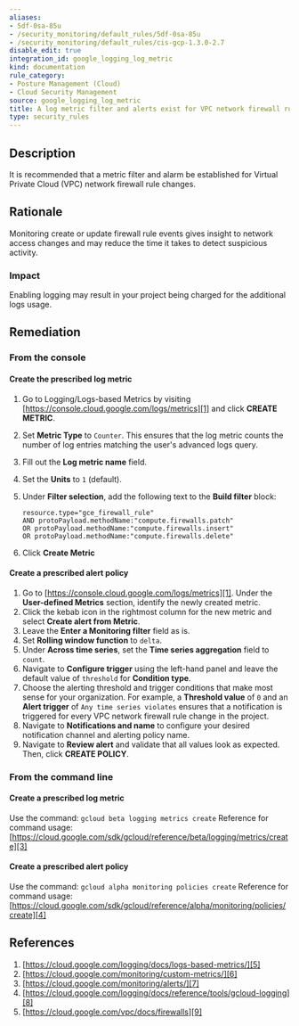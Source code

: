 ```yaml
---
aliases:
- 5df-0sa-85u
- /security_monitoring/default_rules/5df-0sa-85u
- /security_monitoring/default_rules/cis-gcp-1.3.0-2.7
disable_edit: true
integration_id: google_logging_log_metric
kind: documentation
rule_category:
- Posture Management (Cloud)
- Cloud Security Management
source: google_logging_log_metric
title: A log metric filter and alerts exist for VPC network firewall rule changes
type: security_rules
---
```


## Description
It is recommended that a metric filter and alarm be established for Virtual Private Cloud
(VPC) network firewall rule changes.

## Rationale
Monitoring create or update firewall rule events gives insight to network access
changes and may reduce the time it takes to detect suspicious activity.


### Impact
Enabling logging may result in your project being charged for the additional logs usage.

## Remediation

### From the console

#### Create the prescribed log metric

1. Go to Logging/Logs-based Metrics by visiting [https://console.cloud.google.com/logs/metrics][1] and click **CREATE METRIC**.
2. Set **Metric Type** to `Counter`. This ensures that the log metric counts the number of log entries matching the user's advanced logs query.
3. Fill out the **Log metric name** field.
4. Set the **Units** to  `1` (default).
5. Under **Filter selection**, add the following text to the **Build filter** block: 

   ```
   resource.type="gce_firewall_rule"
   AND protoPayload.methodName:"compute.firewalls.patch"
   OR protoPayload.methodName:"compute.firewalls.insert"
   OR protoPayload.methodName:"compute.firewalls.delete"
   ```
   
6. Click **Create Metric**

#### Create a prescribed alert policy

1. Go to [https://console.cloud.google.com/logs/metrics][1].  Under the **User-defined Metrics** section, identify the newly created metric.
2. Click the kebab icon in the rightmost column for the new metric and select **Create alert from Metric**.
3. Leave the **Enter a Monitoring filter** field as is.
4. Set **Rolling window function** to `delta`.
5. Under **Across time series**, set the **Time series aggregation** field to `count`. 
6. Navigate to **Configure trigger** using the left-hand panel and leave the default value of `threshold` for **Condition type**. 
7. Choose the alerting threshold and trigger conditions that make most sense for your organization. For example, a **Threshold value** of `0` and an **Alert trigger** of `Any time series violates` ensures that a notification is triggered for every VPC network firewall rule change in the project.
8. Navigate to **Notifications and name** to configure your desired notification channel and alerting policy name. 
9. Navigate to **Review alert** and validate that all values look as expected. Then, click **CREATE POLICY**.

### From the command line

#### Create a prescribed log metric

Use the command: `gcloud beta logging metrics create`
Reference for command usage:
[https://cloud.google.com/sdk/gcloud/reference/beta/logging/metrics/create][3]

#### Create a prescribed alert policy
Use the command: `gcloud alpha monitoring policies create`
Reference for command usage:
[https://cloud.google.com/sdk/gcloud/reference/alpha/monitoring/policies/create][4]

## References
1. [https://cloud.google.com/logging/docs/logs-based-metrics/][5]
2. [https://cloud.google.com/monitoring/custom-metrics/][6]
3. [https://cloud.google.com/monitoring/alerts/][7]
4. [https://cloud.google.com/logging/docs/reference/tools/gcloud-logging][8]
5. [https://cloud.google.com/vpc/docs/firewalls][9]

[1]: https://console.cloud.google.com/logs/metrics
[2]: https://console.cloud.google.com/logs/metrics
[3]: https://cloud.google.com/sdk/gcloud/reference/beta/logging/metrics/create
[4]: https://cloud.google.com/sdk/gcloud/reference/alpha/monitoring/policies/create
[5]: https://cloud.google.com/logging/docs/logs-based-metrics/
[6]: https://cloud.google.com/monitoring/custom-metrics/
[7]: https://cloud.google.com/monitoring/alerts/
[8]: https://cloud.google.com/logging/docs/reference/tools/gcloud-logging
[9]: https://cloud.google.com/vpc/docs/firewalls
